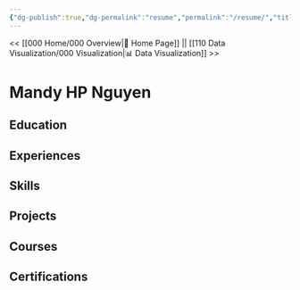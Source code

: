 ```yaml
---
{"dg-publish":true,"dg-permalink":"resume","permalink":"/resume/","title":"Resume","dgShowLocalGraph":true,"dgEnableSearch":true,"noteIcon":""}
---
```


<< [[000 Home/000 Overview\|🏡 Home Page]] || [[110 Data Visualization/000 Visualization\|📊 Data Visualization]] >>

# Mandy HP Nguyen

## Education


## Experiences


## Skills


## Projects


## Courses


## Certifications

